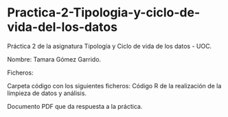 # Practica-2-Tipologia-y-ciclo-de-vida-del-los-datos

Práctica 2 de la asignatura Tipología y Ciclo de vida de los datos - UOC.

Nombre: Tamara Gómez Garrido.

Ficheros:

Carpeta código con los siguientes ficheros:
Código R de la realización de la limpieza de datos y análisis.

Documento PDF que da respuesta a la práctica.
